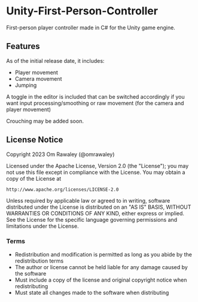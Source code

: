 # Unity-First-Person-Controller
First-person player controller made in C# for the Unity game engine.

## Features
As of the initial release date, it includes:

- Player movement
- Camera movement
- Jumping

A toggle in the editor is included that can be switched accordingly if you want input processing/smoothing or raw movement (for the camera and player movement)

Crouching may be added soon.

## License Notice
Copyright 2023 Om Rawaley (@omrawaley)

Licensed under the Apache License, Version 2.0 (the "License");
you may not use this file except in compliance with the License.
You may obtain a copy of the License at

    http://www.apache.org/licenses/LICENSE-2.0

Unless required by applicable law or agreed to in writing, software
distributed under the License is distributed on an "AS IS" BASIS,
WITHOUT WARRANTIES OR CONDITIONS OF ANY KIND, either express or implied.
See the License for the specific language governing permissions and
limitations under the License.

### Terms
- Redistribution and modification is permitted as long as you abide by the redistribution terms
- The author or license cannot be held liable for any damage caused by the software
- Must include a copy of the license and original copyright notice when redistributing
- Must state all changes made to the software when distributing
